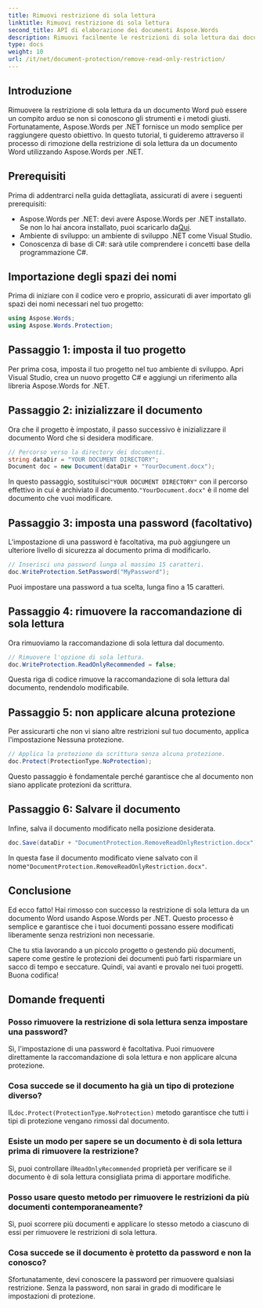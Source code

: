 ```yaml
---
title: Rimuovi restrizione di sola lettura
linktitle: Rimuovi restrizione di sola lettura
second_title: API di elaborazione dei documenti Aspose.Words
description: Rimuovi facilmente le restrizioni di sola lettura dai documenti Word usando Aspose.Words per .NET con la nostra guida dettagliata passo dopo passo. Perfetto per gli sviluppatori.
type: docs
weight: 10
url: /it/net/document-protection/remove-read-only-restriction/
---
```

## Introduzione

Rimuovere la restrizione di sola lettura da un documento Word può essere un compito arduo se non si conoscono gli strumenti e i metodi giusti. Fortunatamente, Aspose.Words per .NET fornisce un modo semplice per raggiungere questo obiettivo. In questo tutorial, ti guideremo attraverso il processo di rimozione della restrizione di sola lettura da un documento Word utilizzando Aspose.Words per .NET.

## Prerequisiti

Prima di addentrarci nella guida dettagliata, assicurati di avere i seguenti prerequisiti:

-  Aspose.Words per .NET: devi avere Aspose.Words per .NET installato. Se non lo hai ancora installato, puoi scaricarlo da[Qui](https://releases.aspose.com/words/net/).
- Ambiente di sviluppo: un ambiente di sviluppo .NET come Visual Studio.
- Conoscenza di base di C#: sarà utile comprendere i concetti base della programmazione C#.

## Importazione degli spazi dei nomi

Prima di iniziare con il codice vero e proprio, assicurati di aver importato gli spazi dei nomi necessari nel tuo progetto:

```csharp
using Aspose.Words;
using Aspose.Words.Protection;
```

## Passaggio 1: imposta il tuo progetto

Per prima cosa, imposta il tuo progetto nel tuo ambiente di sviluppo. Apri Visual Studio, crea un nuovo progetto C# e aggiungi un riferimento alla libreria Aspose.Words for .NET.

## Passaggio 2: inizializzare il documento

Ora che il progetto è impostato, il passo successivo è inizializzare il documento Word che si desidera modificare.

```csharp
// Percorso verso la directory dei documenti.
string dataDir = "YOUR DOCUMENT DIRECTORY";
Document doc = new Document(dataDir + "YourDocument.docx");
```

 In questo passaggio, sostituisci`"YOUR DOCUMENT DIRECTORY"` con il percorso effettivo in cui è archiviato il documento.`"YourDocument.docx"` è il nome del documento che vuoi modificare.

## Passaggio 3: imposta una password (facoltativo)

L'impostazione di una password è facoltativa, ma può aggiungere un ulteriore livello di sicurezza al documento prima di modificarlo.

```csharp
// Inserisci una password lunga al massimo 15 caratteri.
doc.WriteProtection.SetPassword("MyPassword");
```

Puoi impostare una password a tua scelta, lunga fino a 15 caratteri.

## Passaggio 4: rimuovere la raccomandazione di sola lettura

Ora rimuoviamo la raccomandazione di sola lettura dal documento.

```csharp
// Rimuovere l'opzione di sola lettura.
doc.WriteProtection.ReadOnlyRecommended = false;
```

Questa riga di codice rimuove la raccomandazione di sola lettura dal documento, rendendolo modificabile.

## Passaggio 5: non applicare alcuna protezione

Per assicurarti che non vi siano altre restrizioni sul tuo documento, applica l'impostazione Nessuna protezione.

```csharp
// Applica la protezione da scrittura senza alcuna protezione.
doc.Protect(ProtectionType.NoProtection);
```

Questo passaggio è fondamentale perché garantisce che al documento non siano applicate protezioni da scrittura.

## Passaggio 6: Salvare il documento

Infine, salva il documento modificato nella posizione desiderata.

```csharp
doc.Save(dataDir + "DocumentProtection.RemoveReadOnlyRestriction.docx");
```

 In questa fase il documento modificato viene salvato con il nome`"DocumentProtection.RemoveReadOnlyRestriction.docx"`.

## Conclusione

Ed ecco fatto! Hai rimosso con successo la restrizione di sola lettura da un documento Word usando Aspose.Words per .NET. Questo processo è semplice e garantisce che i tuoi documenti possano essere modificati liberamente senza restrizioni non necessarie. 

Che tu stia lavorando a un piccolo progetto o gestendo più documenti, sapere come gestire le protezioni dei documenti può farti risparmiare un sacco di tempo e seccature. Quindi, vai avanti e provalo nei tuoi progetti. Buona codifica!

## Domande frequenti

### Posso rimuovere la restrizione di sola lettura senza impostare una password?

Sì, l'impostazione di una password è facoltativa. Puoi rimuovere direttamente la raccomandazione di sola lettura e non applicare alcuna protezione.

### Cosa succede se il documento ha già un tipo di protezione diverso?

 IL`doc.Protect(ProtectionType.NoProtection)` metodo garantisce che tutti i tipi di protezione vengano rimossi dal documento.

### Esiste un modo per sapere se un documento è di sola lettura prima di rimuovere la restrizione?

 Sì, puoi controllare il`ReadOnlyRecommended` proprietà per verificare se il documento è di sola lettura consigliata prima di apportare modifiche.

### Posso usare questo metodo per rimuovere le restrizioni da più documenti contemporaneamente?

Sì, puoi scorrere più documenti e applicare lo stesso metodo a ciascuno di essi per rimuovere le restrizioni di sola lettura.

### Cosa succede se il documento è protetto da password e non la conosco?

Sfortunatamente, devi conoscere la password per rimuovere qualsiasi restrizione. Senza la password, non sarai in grado di modificare le impostazioni di protezione.